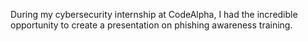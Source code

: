 During my cybersecurity internship at CodeAlpha, I had the incredible opportunity to create a presentation on phishing awareness training.

